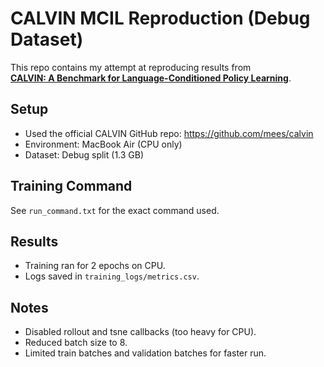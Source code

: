 # CALVIN MCIL Reproduction (Debug Dataset)

This repo contains my attempt at reproducing results from  
**[CALVIN: A Benchmark for Language-Conditioned Policy Learning](https://arxiv.org/pdf/2112.03227.pdf)**.

## Setup
- Used the official CALVIN GitHub repo: https://github.com/mees/calvin
- Environment: MacBook Air (CPU only)
- Dataset: Debug split (1.3 GB)

## Training Command
See `run_command.txt` for the exact command used.

## Results
- Training ran for 2 epochs on CPU.
- Logs saved in `training_logs/metrics.csv`.

## Notes
- Disabled rollout and tsne callbacks (too heavy for CPU).
- Reduced batch size to 8.
- Limited train batches and validation batches for faster run.

